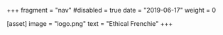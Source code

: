 +++
fragment = "nav"
#disabled = true
date = "2019-06-17"
weight = 0

[asset]
  image = "logo.png"
  text = "Ethical Frenchie"
+++
